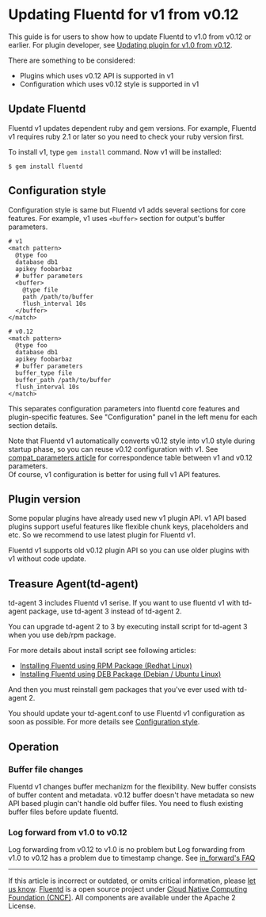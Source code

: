 # Updating Fluentd for v1 from v0.12

This guide is for users to show how to update Fluentd to v1.0 from v0.12
or earlier. For plugin developer, see [Updating plugin for v1.0 from v0.12](plugin-update-from-v0.12).

There are something to be considered:

-   Plugins which uses v0.12 API is supported in v1
-   Configuration which uses v0.12 style is supported in v1


## Update Fluentd

Fluentd v1 updates dependent ruby and gem versions. For example, Fluentd
v1 requires ruby 2.1 or later so you need to check your ruby version
first.

To install v1, type `gem install` command. Now v1 will be installed:

``` {.CodeRay}
$ gem install fluentd
```


## Configuration style

Configuration style is same but Fluentd v1 adds several sections for
core features. For example, v1 uses `<buffer>` section for output's
buffer parameters.

``` {.CodeRay}
# v1
<match pattern>
  @type foo
  database db1
  apikey foobarbaz
  # buffer parameters
  <buffer>
    @type file
    path /path/to/buffer
    flush_interval 10s
  </buffer>
</match>

# v0.12
<match pattern>
  @type foo
  database db1
  apikey foobarbaz
  # buffer parameters
  buffer_type file
  buffer_path /path/to/buffer
  flush_interval 10s
</match>
```

This separates configuration parameters into fluentd core features and
plugin-specific features. See "Configuration" panel in the left menu for
each section details.

Note that Fluentd v1 automatically converts v0.12 style into v1.0 style
during startup phase, so you can reuse v0.12 configuration with v1. See
[compat\_parameters article](/articles/api-plugin-helper-compat_parameters.md) for
correspondence table between v1 and v0.12 parameters.\
Of course, v1 configuration is better for using full v1 API features.


## Plugin version

Some popular plugins have already used new v1 plugin API. v1 API based
plugins support useful features like flexible chunk keys, placeholders
and etc. So we recommend to use latest plugin for Fluentd v1.

Fluentd v1 supports old v0.12 plugin API so you can use older plugins
with v1 without code update.


## Treasure Agent(td-agent)

td-agent 3 includes Fluentd v1 serise. If you want to use fluentd v1
with td-agent package, use td-agent 3 instead of td-agent 2.

You can upgrade td-agent 2 to 3 by executing install script for td-agent
3 when you use deb/rpm package.

For more details about install script see following articles:

-   [Installing Fluentd using RPM Package (Redhat Linux)](/articles/install-by-rpm.md)
-   [Installing Fluentd using DEB Package (Debian / Ubuntu Linux)](/articles/install-by-deb.md)

And then you must reinstall gem packages that you've ever used with
td-agent 2.

You should update your td-agent.conf to use Fluentd v1 configuration as
soon as possible. For more details see [Configuration
style](#configuration-style).


## Operation


### Buffer file changes

Fluentd v1 changes buffer mechanizm for the flexibility. New buffer
consists of buffer content and metadata. v0.12 buffer doesn't have
metadata so new API based plugin can't handle old buffer files. You need
to flush existing buffer files before update fluentd.


### Log forward from v1.0 to v0.12

Log forwarding from v0.12 to v1.0 is no problem but Log forwarding from
v1.0 to v0.12 has a problem due to timestamp change. See [in\_forward's
FAQ](/v0.12/articles/in_forward.md/#i-got-messagepack::unknownexttypeerror-error.-why?)


------------------------------------------------------------------------

If this article is incorrect or outdated, or omits critical information,
please [let us know](https://github.com/fluent/fluentd-docs/issues?state=open).
[Fluentd](http://www.fluentd.org/) is a open source project under [Cloud Native Computing Foundation (CNCF)](https://cncf.io/). All components
are available under the Apache 2 License.
